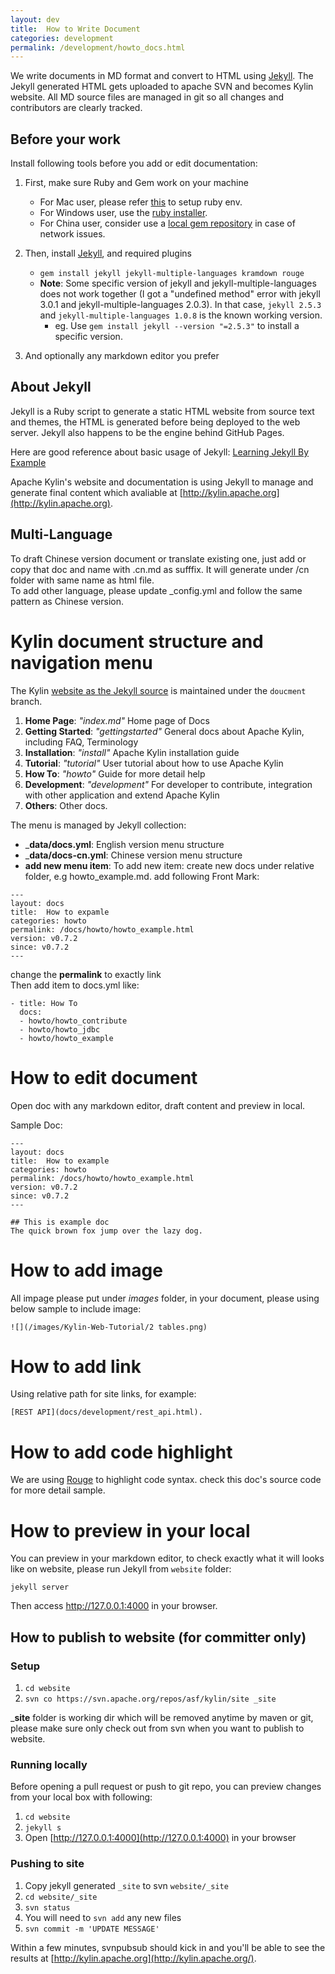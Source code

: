 ```yaml
---
layout: dev
title:  How to Write Document
categories: development
permalink: /development/howto_docs.html
---
```


We write documents in MD format and convert to HTML using [Jekyll](http://jekyllrb.com). The Jekyll generated HTML gets uploaded to apache SVN and becomes Kylin website. All MD source files are managed in git so all changes and contributors are clearly tracked.

## Before your work

Install following tools before you add or edit documentation:  

1. First, make sure Ruby and Gem work on your machine  
	* For Mac user, please refer [this](https://github.com/sstephenson/rbenv#homebrew-on-mac-os-x) to setup ruby env.
	* For Windows user, use the [ruby installer](http://rubyinstaller.org/downloads/).
	* For China user, consider use a [local gem repository](https://ruby.taobao.org/) in case of network issues.

2. Then, install [Jekyll](http://jekyllrb.com), and required plugins
	* `gem install jekyll jekyll-multiple-languages kramdown rouge`  
	* __Note__: Some specific version of jekyll and jekyll-multiple-languages does not work together (I got a "undefined method" error with jekyll 3.0.1 and jekyll-multiple-languages 2.0.3). In that case, `jekyll 2.5.3` and `jekyll-multiple-languages 1.0.8` is the known working version.
        * eg. Use `gem install jekyll --version "=2.5.3"` to install a specific version.
	
3. And optionally any markdown editor you prefer

## About Jekyll
Jekyll is a Ruby script to generate a static HTML website from source text and themes, the HTML is generated before being deployed to the web server. Jekyll also happens to be the engine behind GitHub Pages.

Here are good reference about basic usage of Jekyll: [Learning Jekyll By Example](http://learn.andrewmunsell.com/learn/jekyll-by-example/tutorial)

Apache Kylin's website and documentation is using Jekyll to manage and generate final content which avaliable at [http://kylin.apache.org](http://kylin.apache.org).

## Multi-Language
To draft Chinese version document or translate existing one, just add or copy that doc and name with .cn.md as sufffix. It will generate under /cn folder with same name as html file.  
To add other language, please update _config.yml and follow the same pattern as Chinese version.

# Kylin document structure and navigation menu

The Kylin [website as the Jekyll source](https://github.com/apache/kylin/tree/document/website) is maintained under the `doucment` branch.

1. __Home Page__: _"index.md"_ Home page of Docs
2. __Getting Started__: _"gettingstarted"_ General docs about Apache Kylin, including FAQ, Terminology
3. __Installation__: _"install"_ Apache Kylin installation guide
4. __Tutorial__: _"tutorial"_ User tutorial about how to use Apache Kylin
5. __How To__: _"howto"_ Guide for more detail help
6. __Development__: _"development"_ For developer to contribute, integration with other application and extend Apache Kylin
7. __Others__: Other docs.

The menu is managed by Jekyll collection:

* ___data/docs.yml__: English version menu structure  
* ___data/docs-cn.yml__: Chinese version menu structure   
* __add new menu item__: To add new item: create new docs under relative folder, e.g howto_example.md. add following Front Mark:  

```
---
layout: docs
title:  How to expamle
categories: howto
permalink: /docs/howto/howto_example.html
version: v0.7.2
since: v0.7.2
---
```

change the __permalink__ to exactly link   
Then add item to docs.yml like:

```
- title: How To
  docs:
  - howto/howto_contribute
  - howto/howto_jdbc
  - howto/howto_example
```

# How to edit document
Open doc with any markdown editor, draft content and preview in local.

Sample Doc:

```
---
layout: docs
title:  How to example
categories: howto
permalink: /docs/howto/howto_example.html
version: v0.7.2
since: v0.7.2
---

## This is example doc
The quick brown fox jump over the lazy dog.

```

# How to add image
All impage please put under _images_ folder, in your document, please using below sample to include image:  

```
![](/images/Kylin-Web-Tutorial/2 tables.png)

```

# How to add link
Using relative path for site links, for example:

```
[REST API](docs/development/rest_api.html). 

```

# How to add code highlight
We are using [Rouge](https://github.com/jneen/rouge) to highlight code syntax.
check this doc's source code for more detail sample.

# How to preview in your local
You can preview in your markdown editor, to check exactly what it will looks like on website, please run Jekyll from `website` folder:

```
jekyll server

```
Then access http://127.0.0.1:4000 in your browser.

## How to publish to website (for committer only)  

### Setup

1. `cd website`
2. `svn co https://svn.apache.org/repos/asf/kylin/site _site`

___site__ folder is working dir which will be removed anytime by maven or git, please make sure only check out from svn when you want to publish to website.

### Running locally  
Before opening a pull request or push to git repo, you can preview changes from your local box with following:

1. `cd website`
2. `jekyll s`
3. Open [http://127.0.0.1:4000](http://127.0.0.1:4000) in your browser

### Pushing to site 

1. Copy jekyll generated `_site` to svn `website/_site`
2. `cd website/_site`
3. `svn status`
4. You will need to `svn add` any new files
5. `svn commit -m 'UPDATE MESSAGE'`

Within a few minutes, svnpubsub should kick in and you'll be able to
see the results at
[http://kylin.apache.org](http://kylin.apache.org/).


